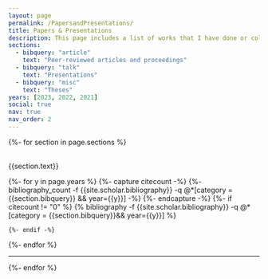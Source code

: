 ```yaml
---
layout: page
permalink: /PapersandPresentations/
title: Papers & Presentations
description: This page includes a list of works that I have done or collaborated on. You can download the documents to read them in full. Feel free to email me if a link breaks or if you want a copy of any materials.
sections:
  - bibquery: "article"
    text: "Peer-reviewed articles and proceedings"
  - bibquery: "talk"
    text: "Presentations"
  - bibquery: "misc"
    text: "Theses"
years: [2023, 2022, 2021]
social: true
nav: true
nav_order: 2
---
```


<div class="publications">

{%- for section in page.sections %}
  <a id="{{section.text}}"></a>
  <br>
  <br>
  <p class="bibtitle">{{section.text}}</p>
  {%- for y in page.years %}
    {%- capture citecount -%}
    {%- bibliography_count -f {{site.scholar.bibliography}} -q @*[category = {{section.bibquery}} && year={{y}}] -%}
    {%- endcapture -%}
    {%- if citecount != "0" %}
      {% bibliography -f {{site.scholar.bibliography}} -q @*[category = {{section.bibquery}}&& year={{y}}] %}
      
    {%- endif -%}
  {%- endfor %}
  <hr>
{%- endfor %}

</div>